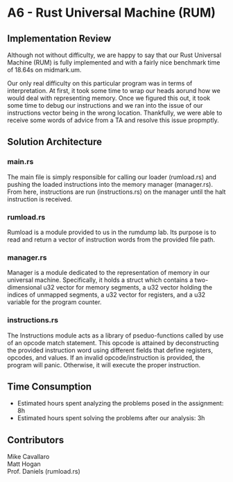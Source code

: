 # A6 - Rust Universal Machine (RUM)

## Implementation Review

Although not without difficulty, we are happy to say that our Rust Universal Machine (RUM) is fully implemented and with a fairly nice benchmark time of 18.64s on midmark.um.

Our only real difficulty on this particular program was in terms of interpretation. At first, it took some time to wrap our heads aorund how we would deal with representing memory. Once we figured this out, it took some time to debug our instructions and we ran into the issue of our instructions vector being in the wrong location. Thankfully, we were able to receive some words of advice from a TA and resolve this issue propmptly.

## Solution Architecture

### main.rs

The main file is simply responsible for calling our loader (rumload.rs) and pushing the loaded instructions into the memory manager (manager.rs). From here, instructions are run (instructions.rs) on the manager until the halt instruction is received.

### rumload.rs

Rumload is a module provided to us in the rumdump lab. Its purpose is to read and return a vector of instruction words from the provided file path.

### manager.rs

Manager is a module dedicated to the representation of memory in our universal machine. Specifically, it holds a struct which contains a two-dimensional u32 vector for memory segments, a u32 vector holding the indices of unmapped segments, a u32 vector for registers, and a u32 variable for the program counter.

### instructions.rs

The Instructions module acts as a library of pseduo-functions called by use of an opcode match statement. This opcode is attained by deconstructing the provided instruction word using different fields that define registers, opcodes, and values. If an invalid opcode/instruction is provided, the program will panic. Otherwise, it will execute the proper instruction.

## Time Consumption

- Estimated hours spent analyzing the problems posed in the assignment: 8h
- Estimated hours spent solving the problems after our analysis: 3h

## Contributors

Mike Cavallaro  
Matt Hogan  
Prof. Daniels (rumload.rs)  
